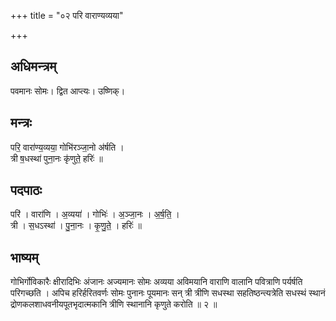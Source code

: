 +++
title = "०२ परि वाराण्यव्यया"

+++
## अधिमन्त्रम्
पवमानः सोमः। द्वित आप्त्यः। उष्णिक्।

## मन्त्रः
परि॒ वारा॑ण्य॒व्यया॒ गोभि॑रञ्जा॒नो अ॑र्षति ।  
त्री ष॒धस्था॑ पुना॒नः कृ॑णुते॒ हरिः॑ ॥

## पदपाठः
परि॑ । वारा॑णि । अ॒व्यया॑ । गोभिः॑ । अ॒ञ्जा॒नः । अ॒र्ष॒ति॒ ।  
त्री । स॒धऽस्था॑ । पु॒ना॒नः । कृ॒णु॒ते॒ । हरिः॑ ॥

## भाष्यम्
गोभिर्गोविकारैः क्षीरादिभिः अंजानः अज्यमानः सोमः अव्यया अविमयानि वाराणि वालानि पवित्राणि पर्यर्षति परिगच्छति । अपिच हरिर्हरितवर्णः सोमः पुनानः पूयमानः सन् त्री त्रीणि सधस्था सहतिष्ठन्त्यत्रेति सधस्थं स्थानं द्रोणकलशाधवनीयपूतभृदात्मकानि त्रीणि स्थानानि कृणुते करोति ॥ २ ॥